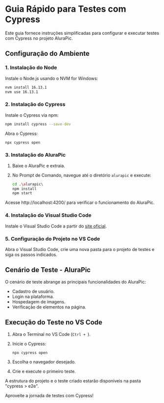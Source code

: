 # Guia Rápido para Testes com Cypress

Este guia fornece instruções simplificadas para configurar e executar testes com Cypress no projeto AluraPic.

## **Configuração do Ambiente**

### 1. Instalação do Node

Instale o Node.js usando o NVM for Windows:

```bash
nvm install 16.13.1
nvm use 16.13.1
```

### 2. Instalação do Cypress

Instale o Cypress via npm:

```bash
npm install cypress --save-dev
```

Abra o Cypress:

```bash
npx cypress open
```

### 3. Instalação do AluraPic

1. Baixe o AluraPic e extraia.
2. No Prompt de Comando, navegue até o diretório `alurapic` e execute:

   ```bash
   cd .\alurapic\
   npm install
   npm start
   ```

Acesse http://localhost:4200/ para verificar o funcionamento do AluraPic.

### 4. Instalação do Visual Studio Code

Instale o Visual Studio Code a partir do [site oficial](https://code.visualstudio.com/download).

### 5. Configuração do Projeto no VS Code

Abra o Visual Studio Code, crie uma nova pasta para o projeto de testes e siga os passos indicados.

## **Cenário de Teste - AluraPic**

O cenário de teste abrange as principais funcionalidades do AluraPic:

- Cadastro de usuário.
- Login na plataforma.
- Hospedagem de imagens.
- Verificação de elementos na página.

## **Execução do Teste no VS Code**

1. Abra o Terminal no VS Code (`Ctrl + `).
2. Inicie o Cypress:

   ```bash
   npx cypress open
   ```

3. Escolha o navegador desejado.
4. Crie e execute o primeiro teste.

A estrutura do projeto e o teste criado estarão disponíveis na pasta "cypress > e2e".

Aproveite a jornada de testes com Cypress!
